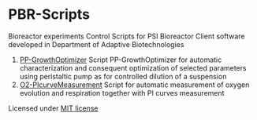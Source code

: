 # PBR-Scripts
Bioreactor experiments Control Scripts for PSI Bioreactor Client software developed in Department of Adaptive Biotechnologies

1. [PP-GrowthOptimizer](https://gcri-doab.github.io/PBR-Scripts/PP-GrowthOptimizer.js)
Script PP-GrowthOptimizer for automatic characterization and consequent optimization of selected parameters using peristaltic pump as for controlled dilution of a suspension
2. [O2-PIcurveMeasurement](https://gcri-doab.github.io/PBR-Scripts/O2-PIcurveMeasurement.js)
Script for automatic measurement of oxygen evolution and respiration together with PI curves measurement

Licensed under [MIT license](https://gcri-doab.github.io/PBR-Scripts/LICENSE)
